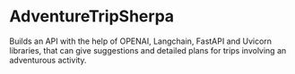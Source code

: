 # AdventureTripSherpa

Builds an API with the help of OPENAI, Langchain, FastAPI and Uvicorn libraries, that can give suggestions and detailed plans for trips involving an adventurous activity.